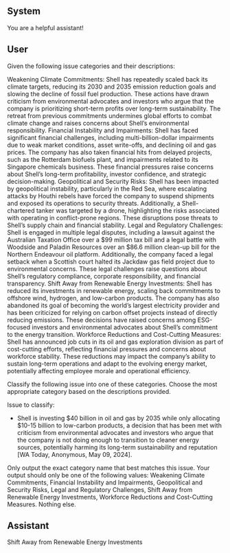 ## System

You are a helpful assistant!

## User


Given the following issue categories and their descriptions:

Weakening Climate Commitments: Shell has repeatedly scaled back its climate targets, reducing its 2030 and 2035 emission reduction goals and slowing the decline of fossil fuel production. These actions have drawn criticism from environmental advocates and investors who argue that the company is prioritizing short-term profits over long-term sustainability. The retreat from previous commitments undermines global efforts to combat climate change and raises concerns about Shell’s environmental responsibility.
Financial Instability and Impairments: Shell has faced significant financial challenges, including multi-billion-dollar impairments due to weak market conditions, asset write-offs, and declining oil and gas prices. The company has also taken financial hits from delayed projects, such as the Rotterdam biofuels plant, and impairments related to its Singapore chemicals business. These financial pressures raise concerns about Shell’s long-term profitability, investor confidence, and strategic decision-making.
Geopolitical and Security Risks: Shell has been impacted by geopolitical instability, particularly in the Red Sea, where escalating attacks by Houthi rebels have forced the company to suspend shipments and exposed its operations to security threats. Additionally, a Shell-chartered tanker was targeted by a drone, highlighting the risks associated with operating in conflict-prone regions. These disruptions pose threats to Shell’s supply chain and financial stability.
Legal and Regulatory Challenges: Shell is engaged in multiple legal disputes, including a lawsuit against the Australian Taxation Office over a $99 million tax bill and a legal battle with Woodside and Paladin Resources over an $86.6 million clean-up bill for the Northern Endeavour oil platform. Additionally, the company faced a legal setback when a Scottish court halted its Jackdaw gas field project due to environmental concerns. These legal challenges raise questions about Shell’s regulatory compliance, corporate responsibility, and financial transparency.
Shift Away from Renewable Energy Investments: Shell has reduced its investments in renewable energy, scaling back commitments to offshore wind, hydrogen, and low-carbon products. The company has also abandoned its goal of becoming the world’s largest electricity provider and has been criticized for relying on carbon offset projects instead of directly reducing emissions. These decisions have raised concerns among ESG-focused investors and environmental advocates about Shell’s commitment to the energy transition.
Workforce Reductions and Cost-Cutting Measures: Shell has announced job cuts in its oil and gas exploration division as part of cost-cutting efforts, reflecting financial pressures and concerns about workforce stability. These reductions may impact the company’s ability to sustain long-term operations and adapt to the evolving energy market, potentially affecting employee morale and operational efficiency.

Classify the following issue into one of these categories. Choose the most appropriate category based on the descriptions provided.

Issue to classify:
- Shell is investing $40 billion in oil and gas by 2035 while only allocating $10-15 billion to low-carbon products, a decision that has been met with criticism from environmental advocates and investors who argue that the company is not doing enough to transition to cleaner energy sources, potentially harming its long-term sustainability and reputation [WA Today, Anonymous, May 09, 2024].

Only output the exact category name that best matches this issue. Your output should only be one of the following values: Weakening Climate Commitments, Financial Instability and Impairments, Geopolitical and Security Risks, Legal and Regulatory Challenges, Shift Away from Renewable Energy Investments, Workforce Reductions and Cost-Cutting Measures. Nothing else.
                

## Assistant

Shift Away from Renewable Energy Investments

